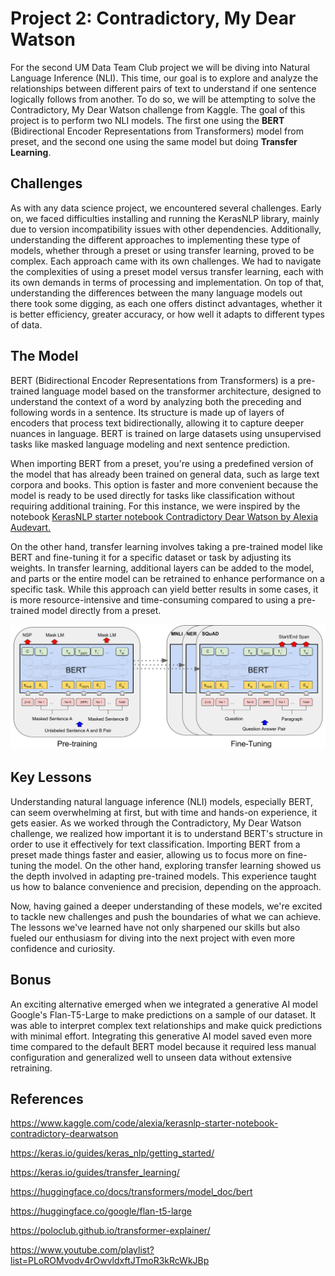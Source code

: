 # Project 2: Contradictory, My Dear Watson

For the second UM Data Team Club project we will be diving into Natural Language Inference (NLI). This time, our goal is to explore and analyze the relationships between different pairs of text to understand if one sentence logically follows from another. To do so, we will be attempting to solve the Contradictory, My Dear Watson challenge from Kaggle. The goal of this project is to perform two NLI models. The first one using the **BERT** (Bidirectional Encoder Representations from Transformers) model from preset, and the second one using the same model but doing **Transfer Learning**.

## Challenges
As with any data science project, we encountered several challenges. Early on, we faced difficulties installing and running the KerasNLP library, mainly due to version incompatibility issues with other dependencies. Additionally, understanding the different approaches to implementing these type of models, whether through a preset or using transfer learning, proved to be complex. Each approach came with its own challenges. We had to navigate the complexities of using a preset model versus transfer learning, each with its own demands in terms of processing and implementation. On top of that, understanding the differences between the many language models out there took some digging, as each one offers distinct advantages, whether it is better efficiency, greater accuracy, or how well it adapts to different types of data.

## The Model
BERT (Bidirectional Encoder Representations from Transformers) is a pre-trained language model based on the transformer architecture, designed to understand the context of a word by analyzing both the preceding and following words in a sentence. Its structure is made up of layers of encoders that process text bidirectionally, allowing it to capture deeper nuances in language. BERT is trained on large datasets using unsupervised tasks like masked language modeling and next sentence prediction.

When importing BERT from a preset, you're using a predefined version of the model that has already been trained on general data, such as large text corpora and books. This option is faster and more convenient because the model is ready to be used directly for tasks like classification without requiring additional training. For this instance, we were inspired by the notebook [KerasNLP starter notebook Contradictory Dear Watson by Alexia Audevart.](https://www.kaggle.com/code/alexia/kerasnlp-starter-notebook-contradictory-dearwatson)

On the other hand, transfer learning involves taking a pre-trained model like BERT and fine-tuning it for a specific dataset or task by adjusting its weights. In transfer learning, additional layers can be added to the model, and parts or the entire model can be retrained to enhance performance on a specific task. While this approach can yield better results in some cases, it is more resource-intensive and time-consuming compared to using a pre-trained model directly from a preset.

![Alt text](Images/new_BERT_Overall.jpg)

## Key Lessons
Understanding natural language inference (NLI) models, especially BERT, can seem overwhelming at first, but with time and hands-on experience, it gets easier. As we worked through the Contradictory, My Dear Watson challenge, we realized how important it is to understand BERT's structure in order to use it effectively for text classification. Importing BERT from a preset made things faster and easier, allowing us to focus more on fine-tuning the model. On the other hand, exploring transfer learning showed us the depth involved in adapting pre-trained models. This experience taught us how to balance convenience and precision, depending on the approach.

Now, having gained a deeper understanding of these models, we're excited to tackle new challenges and push the boundaries of what we can achieve. The lessons we've learned have not only sharpened our skills but also fueled our enthusiasm for diving into the next project with even more confidence and curiosity.

## Bonus
An exciting alternative emerged when we integrated a generative AI model Google's Flan-T5-Large to make predictions on a sample of our dataset. It was able to interpret complex text relationships and make quick predictions with minimal effort. Integrating this generative AI model saved even more time compared to the default BERT model because it required less manual configuration and generalized well to unseen data without extensive retraining.

## References

https://www.kaggle.com/code/alexia/kerasnlp-starter-notebook-contradictory-dearwatson

https://keras.io/guides/keras_nlp/getting_started/

https://keras.io/guides/transfer_learning/

https://huggingface.co/docs/transformers/model_doc/bert

https://huggingface.co/google/flan-t5-large

https://poloclub.github.io/transformer-explainer/

https://www.youtube.com/playlist?list=PLoROMvodv4rOwvldxftJTmoR3kRcWkJBp
